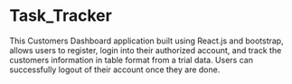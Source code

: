 # Task_Tracker
This Customers Dashboard application built using React.js and bootstrap, allows users to register, login into their authorized account, and track the customers information in table format from a trial data. Users can successfully logout of their account once they are done.
